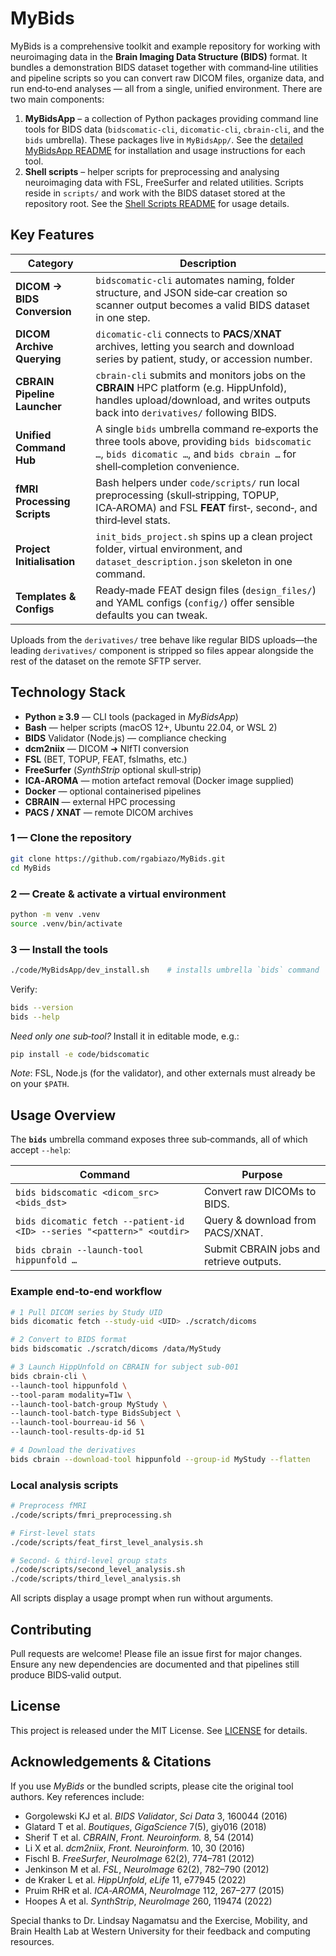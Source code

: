 # MyBids

MyBids is a comprehensive toolkit and example repository for working with neuroimaging data in the **Brain Imaging Data Structure (BIDS)** format. It bundles a demonstration BIDS dataset together with command‑line utilities and pipeline scripts so you can convert raw DICOM files, organize data, and run end‑to‑end analyses — all from a single, unified environment. There are two main components:

1. **MyBidsApp** – a collection of Python packages providing command line tools
   for BIDS data (``bidscomatic-cli``, ``dicomatic-cli``, ``cbrain-cli``,
   and the ``bids`` umbrella).  These packages live in
   ``MyBidsApp/``.  See the
   [detailed MyBidsApp README](MyBidsApp/README.md) for installation
   and usage instructions for each tool.
2. **Shell scripts** – helper scripts for preprocessing and analysing neuroimaging
   data with FSL, FreeSurfer and related utilities. Scripts reside in ``scripts/``
   and work with the BIDS dataset stored at the repository root. See the
   [Shell Scripts README](code/README.md#shell-scripts) for usage details.

## Key Features

| Category | Description |
|----------|-------------|
| **DICOM → BIDS Conversion** | `bidscomatic-cli` automates naming, folder structure, and JSON side‑car creation so scanner output becomes a valid BIDS dataset in one step. |
| **DICOM Archive Querying** | `dicomatic-cli` connects to **PACS**/**XNAT** archives, letting you search and download series by patient, study, or accession number. |
| **CBRAIN Pipeline Launcher** | `cbrain-cli` submits and monitors jobs on the **CBRAIN** HPC platform (e.g. HippUnfold), handles upload/download, and writes outputs back into `derivatives/` following BIDS. |
| **Unified Command Hub** | A single `bids` umbrella command re‑exports the three tools above, providing `bids bidscomatic …`, `bids dicomatic …`, and `bids cbrain …` for shell‑completion convenience. |
| **fMRI Processing Scripts** | Bash helpers under `code/scripts/` run local preprocessing (skull‑stripping, TOPUP, ICA‑AROMA) and FSL **FEAT** first‑, second‑, and third‑level stats. |
| **Project Initialisation** | `init_bids_project.sh` spins up a clean project folder, virtual environment, and `dataset_description.json` skeleton in one command. |
| **Templates & Configs** | Ready‑made FEAT design files (`design_files/`) and YAML configs (`config/`) offer sensible defaults you can tweak. |

Uploads from the `derivatives/` tree behave like regular BIDS uploads—the leading
`derivatives/` component is stripped so files appear alongside the rest of the
dataset on the remote SFTP server.

## Technology Stack

* **Python ≥ 3.9** — CLI tools (packaged in *MyBidsApp*)
* **Bash** — helper scripts (macOS 12+, Ubuntu 22.04, or WSL 2)
* **BIDS** Validator (Node.js) — compliance checking
* **dcm2niix** — DICOM ➜ NIfTI conversion
* **FSL** (BET, TOPUP, FEAT, fslmaths, etc.)
* **FreeSurfer** (*SynthStrip* optional skull‑strip)
* **ICA‑AROMA** — motion artefact removal (Docker image supplied)
* **Docker** — optional containerised pipelines
* **CBRAIN** — external HPC processing
* **PACS / XNAT** — remote DICOM archives

### 1 — Clone the repository

```bash
git clone https://github.com/rgabiazo/MyBids.git
cd MyBids
```

### 2 — Create & activate a virtual environment

```bash
python -m venv .venv
source .venv/bin/activate
```

### 3 — Install the tools

```bash
./code/MyBidsApp/dev_install.sh    # installs umbrella `bids` command
```

Verify:

```bash
bids --version
bids --help
```

*Need only one sub‑tool?* Install it in editable mode, e.g.:

```bash
pip install -e code/bidscomatic
```

*Note*: FSL, Node.js (for the validator), and other externals must already be on your `$PATH`.

## Usage Overview

The **`bids`** umbrella command exposes three sub‑commands, all of which accept `--help`:

| Command | Purpose |
|---------|---------|
| `bids bidscomatic <dicom_src> <bids_dst>` | Convert raw DICOMs to BIDS. |
| `bids dicomatic fetch --patient-id <ID> --series "<pattern>" <outdir>` | Query & download from PACS/XNAT. |
| `bids cbrain --launch-tool hippunfold …` | Submit CBRAIN jobs and retrieve outputs. |

### Example end‑to‑end workflow

```bash
# 1 Pull DICOM series by Study UID
bids dicomatic fetch --study-uid <UID> ./scratch/dicoms

# 2 Convert to BIDS format
bids bidscomatic ./scratch/dicoms /data/MyStudy

# 3 Launch HippUnfold on CBRAIN for subject sub-001
bids cbrain-cli \
--launch-tool hippunfold \
--tool-param modality=T1w \
--launch-tool-batch-group MyStudy \
--launch-tool-batch-type BidsSubject \
--launch-tool-bourreau-id 56 \
--launch-tool-results-dp-id 51 

# 4 Download the derivatives
bids cbrain --download-tool hippunfold --group-id MyStudy --flatten
```

### Local analysis scripts

```bash
# Preprocess fMRI
./code/scripts/fmri_preprocessing.sh

# First‑level stats
./code/scripts/feat_first_level_analysis.sh

# Second‑ & third‑level group stats
./code/scripts/second_level_analysis.sh
./code/scripts/third_level_analysis.sh
```

All scripts display a usage prompt when run without arguments.

## Contributing

Pull requests are welcome! Please file an issue first for major changes. Ensure any new dependencies are documented and that pipelines still produce BIDS‑valid output.

## License

This project is released under the MIT License. See [LICENSE](LICENSE) for details.

## Acknowledgements & Citations

If you use *MyBids* or the bundled scripts, please cite the original tool authors. Key references include:

* Gorgolewski KJ et al. *BIDS Validator*, *Sci Data* 3, 160044 (2016)  
* Glatard T et al. *Boutiques*, *GigaScience* 7(5), giy016 (2018)  
* Sherif T et al. *CBRAIN*, *Front. Neuroinform.* 8, 54 (2014)  
* Li X et al. *dcm2niix*, *Front. Neuroinform.* 10, 30 (2016)  
* Fischl B. *FreeSurfer*, *NeuroImage* 62(2), 774–781 (2012)  
* Jenkinson M et al. *FSL*, *NeuroImage* 62(2), 782–790 (2012)  
* de Kraker L et al. *HippUnfold*, *eLife* 11, e77945 (2022)  
* Pruim RHR et al. *ICA‑AROMA*, *NeuroImage* 112, 267–277 (2015)  
* Hoopes A et al. *SynthStrip*, *NeuroImage* 260, 119474 (2022)

Special thanks to Dr. Lindsay Nagamatsu and the Exercise, Mobility, and Brain Health Lab at Western University for their feedback and computing resources.
